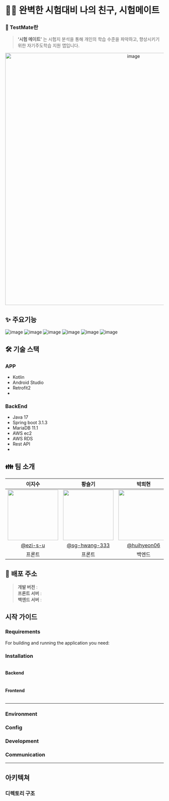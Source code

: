 # ✍🏻 완벽한 시험대비 나의 친구, 시험메이트 
### 📜 TestMate란
> **‘시험 메이트’** 는 시험지 분석을 통해 개인의 학습 수준을 파악하고, 향상시키기 위한 자기주도학습 지원 앱입니다.
<div align="center">
<img width="800" alt="image" src="https://github.com/2023-Test-mate/.github/assets/103114387/8607cae2-8865-4a22-bd82-a9089f01478a">
</div>

## ✨ 주요기능
![image](https://github.com/2023-Test-mate/.github/assets/103114387/33d5e38f-d2cb-40c0-b393-edc7aefdc191)
![image](https://github.com/2023-Test-mate/.github/assets/103114387/d396168b-9b55-4f4b-9328-568e4e21977f)
![image](https://github.com/2023-Test-mate/.github/assets/103114387/3c136cf5-90ed-43cf-b8cf-2f8a0d034706)
![image](https://github.com/2023-Test-mate/.github/assets/103114387/30b4f980-b3f4-4070-98bb-452a55933bf7)
![image](https://github.com/2023-Test-mate/.github/assets/103114387/adecca61-a293-4b68-93fc-af83e9c37788)
![image](https://github.com/2023-Test-mate/.github/assets/103114387/ca81f122-82f2-4c03-9fd6-b571fcdb112f)


## 🛠 기술 스택
### APP
- Kotlin  
- Android Studio
- Retrofit2
- 

### BackEnd
- Java 17
- Spring boot 3.1.3
- MariaDB 11.1
- AWS ec2
- AWS RDS
- Rest API
- 


## 👪 팀 소개

| 이지수 | 황슬기 | 박희현 | 임지현 | 황채원 |                                                                                                        
| :-----------: | :---------------: | :-------------: | :-------------: | :-------------: | 
|   <img width="160px" src="" />    | <img width="160px" src="" /> | <img width="160px" src="" /> | <img width="160px" src="" /> | <img width="160px" src="" /> |
|   [@ezi-s-u](https://github.com/ezi-s-u)   |    [@sg-hwang-333](https://github.com/sg-hwang-333)  | [@huihyeon06](https://github.com/huihyeon06)  |  [@mic050r](https://github.com/mic050r)  |  [@]()  |
| 프론트 | 프론트 | 백엔드 | 백엔드 | 디자인 | 


## 🔗 배포 주소

> **개발 버전** :<br>
> **프론트 서버** : <br>
> **백엔드 서버** : <br>



## 시작 가이드
### Requirements
For building and running the application you need:



### Installation
``` bash

```
#### Backend
```

```

#### Frontend
```

```

---


### Environment
           

### Config
   

### Development


### Communication


---

## 아키텍쳐

### 디렉토리 구조
